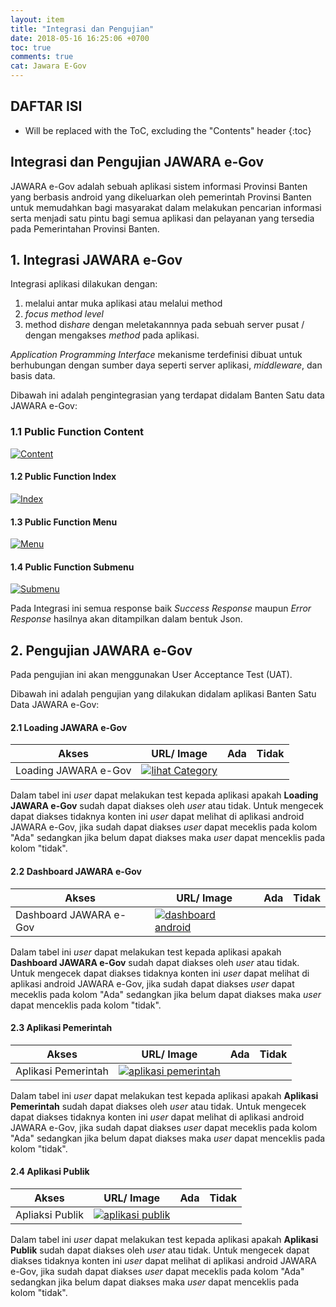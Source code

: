 ```yaml
---
layout: item
title: "Integrasi dan Pengujian"
date: 2018-05-16 16:25:06 +0700
toc: true
comments: true
cat: Jawara E-Gov
---
```


## DAFTAR ISI
* Will be replaced with the ToC, excluding the "Contents" header
{:toc}

## Integrasi dan Pengujian JAWARA e-Gov

JAWARA e-Gov adalah sebuah aplikasi sistem informasi Provinsi Banten yang berbasis android yang dikeluarkan oleh pemerintah Provinsi Banten untuk memudahkan bagi masyarakat dalam melakukan pencarian informasi serta menjadi satu pintu bagi semua aplikasi dan pelayanan yang tersedia pada Pemerintahan Provinsi Banten.

## 1. Integrasi JAWARA e-Gov
Integrasi aplikasi dilakukan dengan:
1. melalui antar muka aplikasi atau melalui method
2. *focus method level*
3. method di*share* dengan meletakannnya pada sebuah server pusat / dengan mengakses *method* pada aplikasi.

*Application Programming Interface*
mekanisme terdefinisi dibuat untuk berhubungan dengan sumber daya seperti server aplikasi, *middleware*, dan basis data.

Dibawah ini adalah pengintegrasian yang terdapat didalam Banten Satu data JAWARA e-Gov:

### 1.1 Public Function Content
[![Content](../images/jawara-egov/integrasi-dan-pengujian/mocr_public-function_content.png)](dev2018.bantenprov.go.id)

#### 1.2 Public Function Index
[![Index](../images/jawara-egov/integrasi-dan-pengujian/mocr_public-function_index.png)](dev2018.bantenprov.go.id)

#### 1.3 Public Function Menu
[![Menu](../images/jawara-egov/integrasi-dan-pengujian/mocr_public-function_menu.png)](dev2018.bantenprov.go.id)

#### 1.4 Public Function Submenu
[![Submenu](../images/jawara-egov/integrasi-dan-pengujian/mocr_public-function_submenu.png)](dev2018.bantenprov.go.id)

Pada Integrasi ini semua response baik *Success Response* maupun *Error Response* hasilnya akan ditampilkan dalam bentuk Json. 

## 2. Pengujian JAWARA e-Gov

Pada pengujian ini akan menggunakan User Acceptance Test (UAT).

Dibawah ini adalah pengujian yang dilakukan didalam aplikasi Banten Satu Data JAWARA e-Gov:

#### 2.1 Loading JAWARA e-Gov

| Akses                | URL/ Image                               | Ada  | Tidak |
| -------------------- | ---------------------------------------- | ---- | ----- |
| Loading JAWARA e-Gov | [![lihat Category](../images/jawara-egov/pengembangan/loading.jpeg)](../images/jawara-egov/pengembangan/loading.jpeg) |      |       |

Dalam tabel ini *user* dapat melakukan test kepada aplikasi apakah **Loading JAWARA e-Gov** sudah dapat diakses oleh *user* atau tidak. Untuk mengecek dapat diakses tidaknya konten ini *user* dapat melihat di aplikasi android JAWARA e-Gov, jika sudah dapat diakses *user* dapat meceklis pada kolom "Ada" sedangkan jika belum dapat diakses maka *user* dapat menceklis pada kolom "tidak".

#### 2.2 Dashboard JAWARA e-Gov

| Akses                  | URL/ Image                               | Ada  | Tidak |
| ---------------------- | ---------------------------------------- | ---- | ----- |
| Dashboard JAWARA e-Gov | [![dashboard android](../images/jawara-egov/implementasi/dashboard-android.jpeg)](../images/jawara-egov/implementasi/dashboard-android.jpeg) |      |       |

Dalam tabel ini *user* dapat melakukan test kepada aplikasi apakah **Dashboard JAWARA e-Gov** sudah dapat diakses oleh *user* atau tidak. Untuk mengecek dapat diakses tidaknya konten ini *user* dapat melihat di aplikasi android JAWARA e-Gov, jika sudah dapat diakses *user* dapat meceklis pada kolom "Ada" sedangkan jika belum dapat diakses maka *user* dapat menceklis pada kolom "tidak".

#### 2.3 Aplikasi Pemerintah

| Akses               | URL/ Image                               | Ada  | Tidak |
| ------------------- | ---------------------------------------- | ---- | ----- |
| Aplikasi Pemerintah | [![aplikasi pemerintah](../images/jawara-egov/implementasi/aplikasi-pemerintah.jpeg)](../images/jawara-egov/implementasi/aplikasi-pemerintah.jpeg) |      |       |

Dalam tabel ini *user* dapat melakukan test kepada aplikasi apakah **Aplikasi Pemerintah** sudah dapat diakses oleh *user* atau tidak. Untuk mengecek dapat diakses tidaknya konten ini *user* dapat melihat di aplikasi android JAWARA e-Gov, jika sudah dapat diakses *user* dapat meceklis pada kolom "Ada" sedangkan jika belum dapat diakses maka *user* dapat menceklis pada kolom "tidak".

#### 2.4 Aplikasi Publik

| Akses           | URL/ Image                               | Ada  | Tidak |
| --------------- | ---------------------------------------- | ---- | ----- |
| Apliaksi Publik | [![aplikasi publik](../images/jawara-egov/implementasi/aplikasi-publik.jpeg)](../images/jawara-egov/implementasi/aplikasi-publik.jpeg) |      |       |

Dalam tabel ini *user* dapat melakukan test kepada aplikasi apakah **Aplikasi Publik** sudah dapat diakses oleh *user* atau tidak. Untuk mengecek dapat diakses tidaknya konten ini *user* dapat melihat di aplikasi android JAWARA e-Gov, jika sudah dapat diakses *user* dapat meceklis pada kolom "Ada" sedangkan jika belum dapat diakses maka *user* dapat menceklis pada kolom "tidak".
